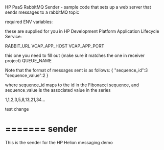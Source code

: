 

HP PaaS RabbitMQ Sender - sample code that sets up a web server that sends messages to a rabbitMQ topic

required ENV variables: 

these are supplied for you in HP Development Platform Application Lifecycle Service: 

RABBIT_URL
VCAP_APP_HOST
VCAP_APP_PORT

this one you need to fill out (make sure it matches the one in receiver project)
QUEUE_NAME


Note that the format of messages sent is as follows: 
{
    "sequence_id":3
    "sequence_value":2
}

where sequence_id maps to the id in the Fibonacci sequence, and sequence_value is the associated value in the series

1,1,2,3,5,8,13,21,34...

test change


=======
sender
======

This is the sender for the HP Helion messaging demo

